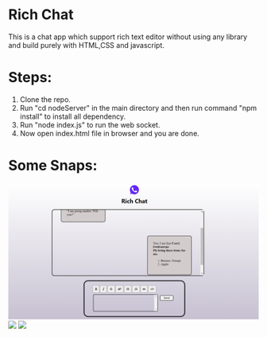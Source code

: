 # Rich Chat

This is a chat app which support rich text editor without using any library and build purely with HTML,CSS and javascript.

# Steps:

1. Clone the repo.
2. Run "cd nodeServer" in the main directory and then run command "npm install" to install all dependency.
3. Run "node index.js" to run the web socket.
4. Now open index.html file in browser and you are done.

# Some Snaps:

![Login](https://github.com/Mithilesh2711/rich-chat/blob/master/assets/images/ss1.png?raw=true)
![](https://github.com/mithilesh2711/rich-text/blob/master/assets/images/ss2.png?raw=true)
![](https://github.com/mithilesh2711/rich-text/blob/master/assets/images/ss1.png?raw=true)
